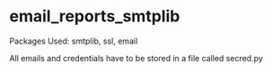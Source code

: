 # email_reports_smtplib

Packages Used: smtplib, ssl, email

All emails and credentials have to be stored in a file called secred.py
